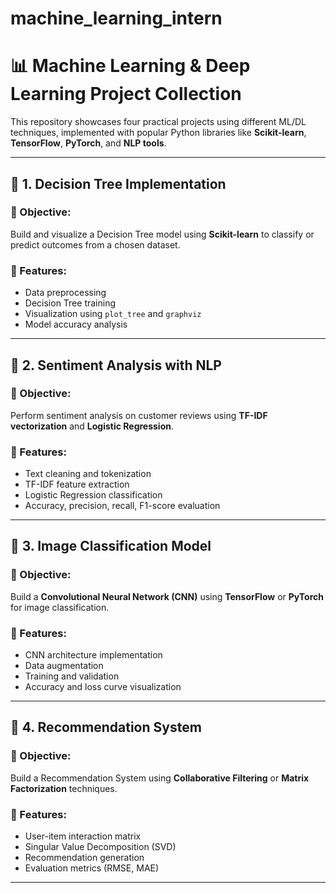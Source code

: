 # machine_learning_intern
# 📊 Machine Learning & Deep Learning Project Collection

This repository showcases four practical projects using different ML/DL techniques, implemented with popular Python libraries like **Scikit-learn**, **TensorFlow**, **PyTorch**, and **NLP tools**.

---

## 🔷 1. Decision Tree Implementation

### 📌 Objective:
Build and visualize a Decision Tree model using **Scikit-learn** to classify or predict outcomes from a chosen dataset.

### 🚀 Features:
- Data preprocessing
- Decision Tree training
- Visualization using `plot_tree` and `graphviz`
- Model accuracy analysis



---

## 🔷 2. Sentiment Analysis with NLP

### 📌 Objective:
Perform sentiment analysis on customer reviews using **TF-IDF vectorization** and **Logistic Regression**.

### 🚀 Features:
- Text cleaning and tokenization
- TF-IDF feature extraction
- Logistic Regression classification
- Accuracy, precision, recall, F1-score evaluation



---

## 🔷 3. Image Classification Model

### 📌 Objective:
Build a **Convolutional Neural Network (CNN)** using **TensorFlow** or **PyTorch** for image classification.

### 🚀 Features:
- CNN architecture implementation
- Data augmentation
- Training and validation
- Accuracy and loss curve visualization


---

## 🔷 4. Recommendation System

### 📌 Objective:
Build a Recommendation System using **Collaborative Filtering** or **Matrix Factorization** techniques.

### 🚀 Features:
- User-item interaction matrix
- Singular Value Decomposition (SVD)
- Recommendation generation
- Evaluation metrics (RMSE, MAE)



---


